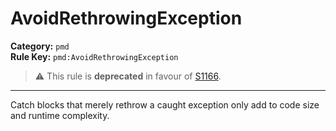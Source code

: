 # AvoidRethrowingException
**Category:** `pmd`<br/>
**Rule Key:** `pmd:AvoidRethrowingException`<br/>
> :warning: This rule is **deprecated** in favour of [S1166](https://rules.sonarsource.com/java/RSPEC-1166).

-----

Catch blocks that merely rethrow a caught exception only add to code size and runtime complexity.
